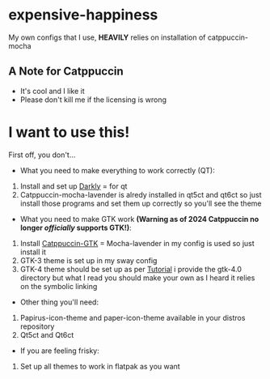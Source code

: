 # expensive-happiness
My own configs that I use, **HEAVILY** relies on installation of catppuccin-mocha

## A Note for Catppuccin
- It's cool and I like it
- Please don't kill me if the licensing is wrong

# I want to use this!
First off, you don't... 

- What you need to make everything to work correctly (QT):
1. Install and set up [Darkly](https://github.com/Bali10050/Darkly) = for qt
2. Catppuccin-mocha-lavender is alredy installed in qt5ct and qt6ct so just install those programs and set them up correctly so you'll see the theme
- What you need to make GTK work **(Warning as of 2024 Catppuccin no longer _officially_ supports GTK!)**:
1. Install [Catppuccin-GTK](https://github.com/catppuccin/gtk) = Mocha-lavender in my config is used so just install it
2. GTK-3 theme is set up in my sway config
4. GTK-4 theme should be set up as per [Tutorial](https://github.com/brycewalkerdev/catppuccin-gtk) i provide the gtk-4.0 directory but what I read you should make your own as I heard it relies on the symbolic linking
- Other thing you'll need:
1. Papirus-icon-theme and paper-icon-theme available in your distros repository
2. Qt5ct and Qt6ct
- If you are feeling frisky:
1. Set up all themes to work in flatpak as you want


